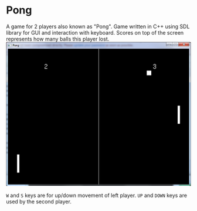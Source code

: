 # Pong
A game for 2 players also known as "Pong". Game written in C++ using SDL library for GUI and interaction with keyboard.
Scores on top of the screen represents how many balls this player lost. 
![alt text](https://github.com/Hagartinger/Pong/blob/master/example.PNG)

`W` and `S` keys are for up/down movement of left player. `UP` and `DOWN` keys are used by the second player.
